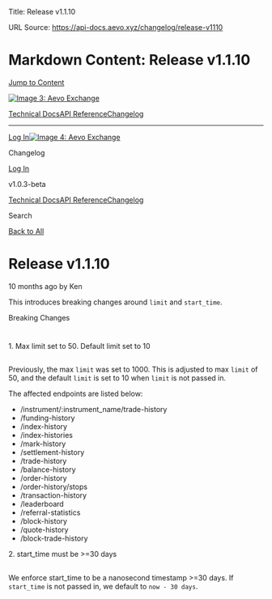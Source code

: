 Title: Release v1.1.10

URL Source: https://api-docs.aevo.xyz/changelog/release-v1110

Markdown Content:
Release v1.1.10
===============
                                                                                       

[Jump to Content](https://api-docs.aevo.xyz/changelog/release-v1110#content)

[![Image 3: Aevo Exchange](https://files.readme.io/dbce2d9-Aevo_Logotype_White.svg)](https://api-docs.aevo.xyz/reference)

[Technical Docs](https://api-docs.aevo.xyz/docs)[API Reference](https://api-docs.aevo.xyz/reference)[Changelog](https://api-docs.aevo.xyz/changelog)

* * *

[Log In](https://api-docs.aevo.xyz/login?redirect_uri=/changelog/release-v1110)[![Image 4: Aevo Exchange](https://files.readme.io/dbce2d9-Aevo_Logotype_White.svg)](https://api-docs.aevo.xyz/reference)

Changelog

[Log In](https://api-docs.aevo.xyz/login?redirect_uri=/changelog/release-v1110)

v1.0.3-beta

[Technical Docs](https://api-docs.aevo.xyz/docs)[API Reference](https://api-docs.aevo.xyz/reference)[Changelog](https://api-docs.aevo.xyz/changelog)

Search

[Back to All](https://api-docs.aevo.xyz/changelog)

Release v1.1.10
===============

10 months ago by Ken

This introduces breaking changes around `limit` and `start_time`.

Breaking Changes

[](https://api-docs.aevo.xyz/changelog/release-v1110#breaking-changes)
==========================================================================================

1\. Max limit set to 50. Default limit set to 10

[](https://api-docs.aevo.xyz/changelog/release-v1110#1-max-limit-set-to-50-default-limit-set-to-10)
-------------------------------------------------------------------------------------------------------------------------------------------------------

Previously, the max `limit` was set to 1000. This is adjusted to max `limit` of 50, and the default `limit` is set to 10 when `limit` is not passed in.

The affected endpoints are listed below:

*   /instrument/:instrument\_name/trade-history
*   /funding-history
*   /index-history
*   /index-histories
*   /mark-history
*   /settlement-history
*   /trade-history
*   /balance-history
*   /order-history
*   /order-history/stops
*   /transaction-history
*   /leaderboard
*   /referral-statistics
*   /block-history
*   /quote-history
*   /block-trade-history

2\. start\_time must be \>\=30 days

[](https://api-docs.aevo.xyz/changelog/release-v1110#2-start_time-must-be-30-days)
-------------------------------------------------------------------------------------------------------------------------

We enforce start\_time to be a nanosecond timestamp \>\=30 days. If `start_time` is not passed in, we default to `now - 30 days`.
